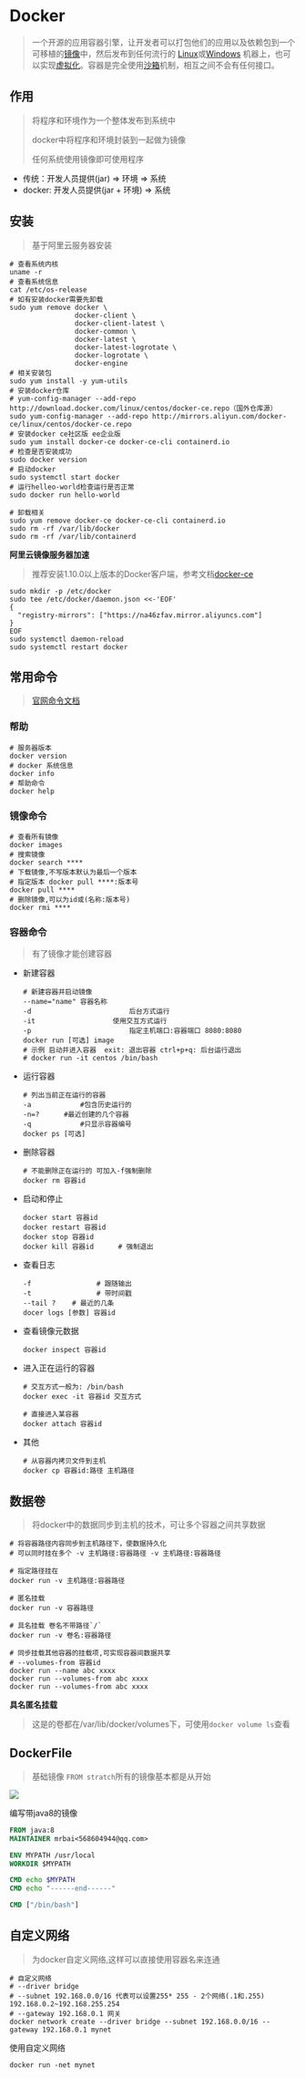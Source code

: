 # Docker

> 一个开源的应用容器引擎，让开发者可以打包他们的应用以及依赖包到一个可移植的[镜像](https://baike.baidu.com/item/镜像/1574)中，然后发布到任何流行的 [Linux](https://baike.baidu.com/item/Linux)或[Windows](https://baike.baidu.com/item/Windows/165458) 机器上，也可以实现[虚拟化](https://baike.baidu.com/item/虚拟化/547949)。容器是完全使用[沙箱](https://baike.baidu.com/item/沙箱/393318)机制，相互之间不会有任何接口。

## 作用

> 将程序和环境作为一个整体发布到系统中
>
> docker中将程序和环境封装到一起做为镜像
>
> 任何系统使用镜像即可使用程序

+ 传统：开发人员提供(jar)  =>  环境 => 系统
+ docker: 开发人员提供(jar + 环境)   =>  系统

## 安装

> 基于阿里云服务器安装

```shell
# 查看系统内核
uname -r
# 查看系统信息
cat /etc/os-release 
# 如有安装docker需要先卸载
sudo yum remove docker \
                docker-client \
                docker-client-latest \
                docker-common \
                docker-latest \
                docker-latest-logrotate \
                docker-logrotate \
                docker-engine 
# 相关安装包
sudo yum install -y yum-utils
# 安装docker仓库
# yum-config-manager --add-repo http://download.docker.com/linux/centos/docker-ce.repo（国外仓库源）
sudo yum-config-manager --add-repo http://mirrors.aliyun.com/docker-ce/linux/centos/docker-ce.repo
# 安装docker ce社区版 ee企业版
sudo yum install docker-ce docker-ce-cli containerd.io
# 检查是否安装成功
sudo docker version
# 启动docker
sudo systemctl start docker
# 运行helleo-world检查运行是否正常
sudo docker run hello-world

# 卸载相关
sudo yum remove docker-ce docker-ce-cli containerd.io
sudo rm -rf /var/lib/docker
sudo rm -rf /var/lib/containerd
```

**阿里云镜像服务器加速**

> 推荐安装1.10.0以上版本的Docker客户端，参考文档[docker-ce](https://yq.aliyun.com/articles/110806)

```shell
sudo mkdir -p /etc/docker
sudo tee /etc/docker/daemon.json <<-'EOF'
{
  "registry-mirrors": ["https://na46zfav.mirror.aliyuncs.com"]
}
EOF
sudo systemctl daemon-reload
sudo systemctl restart docker
```

## 常用命令

> [官网命令文档](https://docs.docker.com/engine/reference/run/)

### 帮助

```shell
# 服务器版本
docker version
# docker 系统信息
docker info
# 帮助命令
docker help
```

### 镜像命令

```shell
# 查看所有镜像
docker images
# 搜索镜像
docker search ****
# 下载镜像,不写版本默认为最后一个版本
# 指定版本 docker pull ****:版本号
docker pull ****
# 删除镜像,可以为id或(名称:版本号)
docker rmi ****
```

### 容器命令

> 有了镜像才能创建容器

+ 新建容器

  ```shell
  # 新建容器并启动镜像
  --name="name" 容器名称
  -d 						后台方式运行
  -it 					使用交互方式运行
  -p						指定主机端口:容器端口 8080:8080
  docker run [可选] image
  # 示例 启动并进入容器  exit: 退出容器 ctrl+p+q: 后台运行退出
  # docker run -it centos /bin/bash
  ```

+ 运行容器

  ```shell
  # 列出当前正在运行的容器
  -a 			#包含历史运行的
  -n=? 		#最近创建的几个容器
  -q 			#只显示容器编号
  docker ps [可选]
  ```

+ 删除容器

  ```shell
  # 不能删除正在运行的 可加入-f强制删除
  docker rm 容器id
  ```

+ 启动和停止

  ```shell
  docker start 容器id
  docker restart 容器id
  docker stop 容器id	
  docker kill 容器id 		# 强制退出
  ```

+ 查看日志

  ```shell
  -f   				# 跟随输出 
  -t   				# 带时间戳
  --tail ? 	  # 最近的几条
  docer logs [参数] 容器id
  ```

+ 查看镜像元数据

  ```shell
  docker inspect 容器id
  ```

+ 进入正在运行的容器

  ```shell
  # 交互方式一般为: /bin/bash
  docker exec -it 容器id 交互方式
  
  # 直接进入某容器
  docker attach 容器id 
  ```

+ 其他

  ```shell
  # 从容器内拷贝文件到主机
  docker cp 容器id:路径 主机路径
  ```

## 数据卷

> 将docker中的数据同步到主机的技术，可让多个容器之间共享数据

```shell
# 将容器路径内容同步到主机路径下，使数据持久化
# 可以同时挂在多个 -v 主机路径:容器路径 -v 主机路径:容器路径

# 指定路径挂在
docker run -v 主机路径:容器路径

# 匿名挂载
docker run -v 容器路径

# 具名挂载 卷名不带路径`/`
docker run -v 卷名:容器路径

# 同步挂载其他容器的挂载项,可实现容器间数据共享
# --volumes-from 容器id
docker run --name abc xxxx
docker run --volumes-from abc xxxx
docker run --volumes-from abc xxxx
```

**具名匿名挂载**

> 这是的卷都在/var/lib/docker/volumes下，可使用`docker volume ls`查看

## DockerFile

> 基础镜像 `FROM stratch`所有的镜像基本都是从开始

<img src="http://blog-imgs.nos-eastchina1.126.net/1618474106.png"  />

编写带java8的镜像

```dockerfile
FROM java:8
MAINTAINER mrbai<568604944@qq.com>

ENV MYPATH /usr/local
WORKDIR $MYPATH

CMD echo $MYPATH
CMD echo "------end------"

CMD ["/bin/bash"]
```

## 自定义网络

> 为docker自定义网络,这样可以直接使用容器名来连通

```shell
# 自定义网络
# --driver bridge
# --subnet 192.168.0.0/16 代表可以设置255* 255 - 2个网络(.1和.255) 192.168.0.2~192.168.255.254
# --gateway 192.168.0.1 网关
docker network create --driver bridge --subnet 192.168.0.0/16 --gateway 192.168.0.1 mynet
```

使用自定义网络

```shell
docker run -net mynet
```

